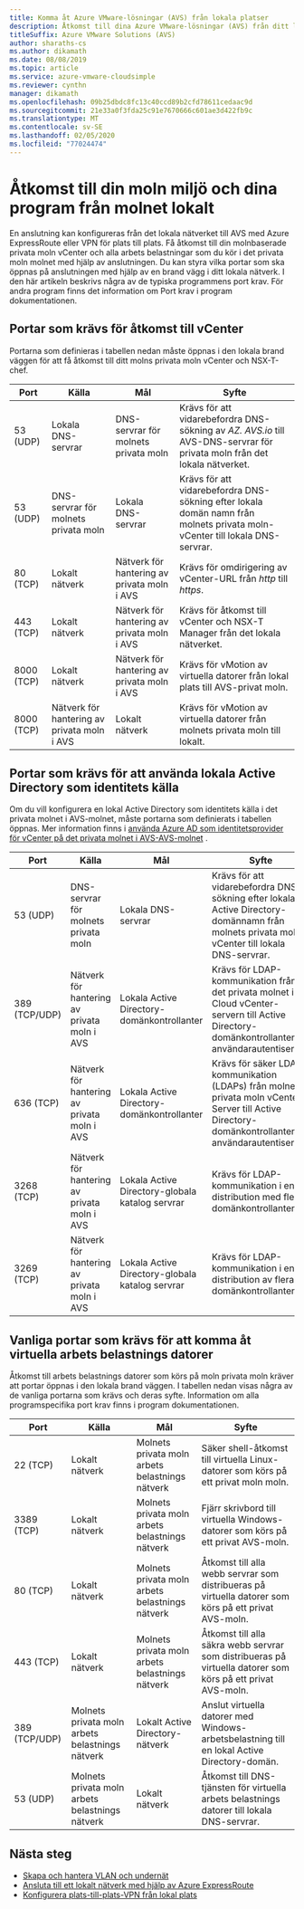 ```yaml
---
title: Komma åt Azure VMware-lösningar (AVS) från lokala platser
description: Åtkomst till dina Azure VMware-lösningar (AVS) från ditt lokala nätverk via en brand vägg
titleSuffix: Azure VMware Solutions (AVS)
author: sharaths-cs
ms.author: dikamath
ms.date: 08/08/2019
ms.topic: article
ms.service: azure-vmware-cloudsimple
ms.reviewer: cynthn
manager: dikamath
ms.openlocfilehash: 09b25dbdc8fc13c40ccd89b2cfd78611cedaac9d
ms.sourcegitcommit: 21e33a0f3fda25c91e7670666c601ae3d422fb9c
ms.translationtype: MT
ms.contentlocale: sv-SE
ms.lasthandoff: 02/05/2020
ms.locfileid: "77024474"
---
```

# <a name="accessing-your-avs-private-cloud-environment-and-applications-from-on-premises"></a>Åtkomst till din moln miljö och dina program från molnet lokalt

En anslutning kan konfigureras från det lokala nätverket till AVS med Azure ExpressRoute eller VPN för plats till plats. Få åtkomst till din molnbaserade privata moln vCenter och alla arbets belastningar som du kör i det privata moln molnet med hjälp av anslutningen. Du kan styra vilka portar som ska öppnas på anslutningen med hjälp av en brand vägg i ditt lokala nätverk. I den här artikeln beskrivs några av de typiska programmens port krav. För andra program finns det information om Port krav i program dokumentationen.

## <a name="ports-required-for-accessing-vcenter"></a>Portar som krävs för åtkomst till vCenter

Portarna som definieras i tabellen nedan måste öppnas i den lokala brand väggen för att få åtkomst till ditt molns privata moln vCenter och NSX-T-chef. 

| Port       | Källa                           | Mål                      | Syfte                                                                                                                |
|------------|----------------------------------|----------------------------------|------------------------------------------------------------------------------------------------------------------------|
| 53 (UDP)   | Lokala DNS-servrar          | DNS-servrar för molnets privata moln        | Krävs för att vidarebefordra DNS-sökning av *AZ. AVS.io* till AVS-DNS-servrar för privata moln från det lokala nätverket.     |
| 53 (UDP)   | DNS-servrar för molnets privata moln        | Lokala DNS-servrar          | Krävs för att vidarebefordra DNS-sökning efter lokala domän namn från molnets privata moln-vCenter till lokala DNS-servrar. |
| 80 (TCP)   | Lokalt nätverk              | Nätverk för hantering av privata moln i AVS | Krävs för omdirigering av vCenter-URL från *http* till *https*.                                                         |
| 443 (TCP)  | Lokalt nätverk              | Nätverk för hantering av privata moln i AVS | Krävs för åtkomst till vCenter och NSX-T Manager från det lokala nätverket.                                           |
| 8000 (TCP) | Lokalt nätverk              | Nätverk för hantering av privata moln i AVS | Krävs för vMotion av virtuella datorer från lokal plats till AVS-privat moln.                                          |
| 8000 (TCP) | Nätverk för hantering av privata moln i AVS | Lokalt nätverk              | Krävs för vMotion av virtuella datorer från molnets privata moln till lokalt.                                          |

## <a name="ports-required-for-using-on-premises-active-directory-as-an-identity-source"></a>Portar som krävs för att använda lokala Active Directory som identitets källa

Om du vill konfigurera en lokal Active Directory som identitets källa i det privata molnet i AVS-molnet, måste portarna som definierats i tabellen öppnas. Mer information finns i [använda Azure AD som identitetsprovider för vCenter på det privata molnet i AVS-AVS-molnet](https://docs.azure.cloudsimple.com/azure-ad/) .

| Port         | Källa                           | Mål                                         | Syfte                                                                                                                                          |
|--------------|----------------------------------|-----------------------------------------------------|--------------------------------------------------------------------------------------------------------------------------------------------------|
| 53 (UDP)      | DNS-servrar för molnets privata moln        | Lokala DNS-servrar                             | Krävs för att vidarebefordra DNS-sökning efter lokala Active Directory-domännamn från molnets privata moln-vCenter till lokala DNS-servrar.        |
| 389 (TCP/UDP) | Nätverk för hantering av privata moln i AVS | Lokala Active Directory-domänkontrollanter     | Krävs för LDAP-kommunikation från det privata molnet i Cloud vCenter-servern till Active Directory-domänkontrollanter för användarautentisering.              |
| 636 (TCP)     | Nätverk för hantering av privata moln i AVS | Lokala Active Directory-domänkontrollanter     | Krävs för säker LDAP-kommunikation (LDAPs) från molnets privata moln vCenter-Server till Active Directory-domänkontrollanter för användarautentisering. |
| 3268 (TCP)    | Nätverk för hantering av privata moln i AVS | Lokala Active Directory-globala katalog servrar | Krävs för LDAP-kommunikation i en distribution med flera domänkontrollanter.                                                                      |
| 3269 (TCP)    | Nätverk för hantering av privata moln i AVS | Lokala Active Directory-globala katalog servrar | Krävs för LDAP-kommunikation i en distribution av flera domänkontrollanter.                                                                     |                                           |

## <a name="common-ports-required-for-accessing-workload-virtual-machines"></a>Vanliga portar som krävs för att komma åt virtuella arbets belastnings datorer

Åtkomst till arbets belastnings datorer som körs på moln privata moln kräver att portar öppnas i den lokala brand väggen. I tabellen nedan visas några av de vanliga portarna som krävs och deras syfte. Information om alla programspecifika port krav finns i program dokumentationen.

| Port         | Källa                         | Mål                          | Syfte                                                                              |
|--------------|--------------------------------|--------------------------------------|--------------------------------------------------------------------------------------|
| 22 (TCP)      | Lokalt nätverk            | Molnets privata moln arbets belastnings nätverk       | Säker shell-åtkomst till virtuella Linux-datorer som körs på ett privat moln moln.            |
| 3389 (TCP)    | Lokalt nätverk            | Molnets privata moln arbets belastnings nätverk       | Fjärr skrivbord till virtuella Windows-datorer som körs på ett privat AVS-moln.               |
| 80 (TCP)      | Lokalt nätverk            | Molnets privata moln arbets belastnings nätverk       | Åtkomst till alla webb servrar som distribueras på virtuella datorer som körs på ett privat AVS-moln.      |
| 443 (TCP)     | Lokalt nätverk            | Molnets privata moln arbets belastnings nätverk       | Åtkomst till alla säkra webb servrar som distribueras på virtuella datorer som körs på ett privat AVS-moln. |
| 389 (TCP/UDP) | Molnets privata moln arbets belastnings nätverk | Lokalt Active Directory-nätverk | Anslut virtuella datorer med Windows-arbetsbelastning till en lokal Active Directory-domän.     |
| 53 (UDP)      | Molnets privata moln arbets belastnings nätverk | Lokalt nätverk                  | Åtkomst till DNS-tjänsten för virtuella arbets belastnings datorer till lokala DNS-servrar.       |

## <a name="next-steps"></a>Nästa steg

* [Skapa och hantera VLAN och undernät](https://docs.azure.cloudsimple.com/create-vlan-subnet/)
* [Ansluta till ett lokalt nätverk med hjälp av Azure ExpressRoute](https://docs.azure.cloudsimple.com/on-premises-connection/)
* [Konfigurera plats-till-plats-VPN från lokal plats](https://docs.azure.cloudsimple.com/vpn-gateway/)
